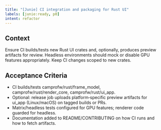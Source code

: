 ```yaml
---
title: "[Junie] CI integration and packaging for Rust UI"
labels: [junie:ready, p0]
intent: refactor
---
```


## Context
Ensure CI builds/tests new Rust UI crates and, optionally, produces preview artifacts for review. Headless environments should mock or disable GPU features appropriately. Keep CI changes scoped to new crates.

## Acceptance Criteria
- CI builds/tests camprofw/rust/frame_model, camprofw/rust/render_core, camprofw/rust/ui_app.
- Optional: release job uploads platform‑specific preview artifacts for ui_app (Linux/macOS) on tagged builds or PRs.
- Matrix/headless tests configured for GPU features; renderer code guarded for headless.
- Documentation added to README/CONTRIBUTING on how CI runs and how to fetch artifacts.